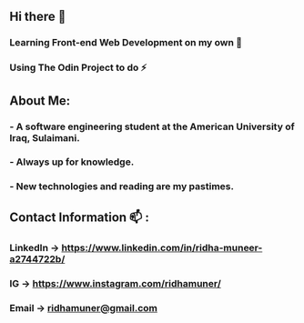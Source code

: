 ## Hi there 👋

### Learning Front-end Web Development on my own  🌱
### Using The Odin Project to do ⚡

## About Me:
### - A software engineering student at the American University of Iraq, Sulaimani. 
### - Always up for knowledge. 
### - New technologies and reading are my pastimes.

## Contact Information 📫 :
### LinkedIn -> https://www.linkedin.com/in/ridha-muneer-a2744722b/
### IG -> https://www.instagram.com/ridhamuner/
### Email -> ridhamuner@gmail.com
<!--
**RidhaMuneer/RidhaMuneer** is a ✨ _special_ ✨ repository because its `README.md` (this file) appears on your GitHub profile.

Here are some ideas to get you started:

- 🔭 I’m currently working on ...
- 🌱 I’m currently learning ...
- 👯 I’m looking to collaborate on ...
- 🤔 I’m looking for help with ...
- 💬 Ask me about ...
- 📫 How to reach me: ...
- 😄 Pronouns: ...
- ⚡ Fun fact: ...
-->
